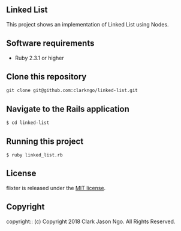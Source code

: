 ## Linked List

This project shows an implementation of Linked List using Nodes.

## Software requirements

- Ruby 2.3.1 or higher

## Clone this repository
```
git clone git@github.com:clarkngo/linked-list.git
```

## Navigate to the Rails application

```
$ cd linked-list
```

## Running this project

```
$ ruby linked_list.rb
```

## License

flixter is released under the [MIT license](https://mit-license.org).

## Copyright

copyright:: (c) Copyright 2018 Clark Jason Ngo. All Rights Reserved.

